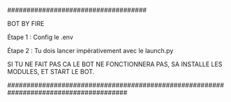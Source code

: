 ####################################


BOT BY FIRE

Étape 1 : Config le .env

Étape 2 : Tu dois lancer impérativement avec le launch.py

SI TU NE FAIT PAS CA LE BOT NE FONCTIONNERA PAS, SA INSTALLE LES MODULES, ET START LE BOT.


#######################################################################################
